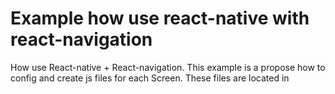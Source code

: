 # Example how use react-native with react-navigation

How use React-native + React-navigation.
This example is a propose how to config and create js files for each Screen. These files are located in 
